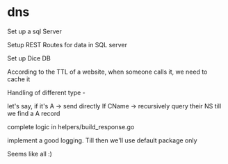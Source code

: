 # dns

Set up a sql Server

Setup REST Routes for data in SQL server

Set up Dice DB

According to the TTL of a website, when someone calls it, we need to cache it

Handling of different type -

let's say, if it's A -> send directly
If CName -> recursively query their NS till we find a A record

complete logic in helpers/build_response.go

implement a good logging. Till then we'll use default package only

Seems like all :)
